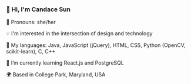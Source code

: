 ### 👋 Hi, I'm Candace Sun
📌 Pronouns: she/her

💡 I'm interested in the intersection of design and technology

🔮 My languages: Java, JavaScript (jQuery), HTML, CSS, Python (OpenCV, scikit-learn), C, C++ 

🌱 I’m currently learning React.js and PostgreSQL

🌍 Based in College Park, Maryland, USA
<!--
**candace-sun/candace-sun** is a ✨ _special_ ✨ repository because its `README.md` (this file) appears on your GitHub profile.

Here are some ideas to get you started:

- 🔭 I’m currently working on ...
- 🌱 I’m currently learning ...
- 👯 I’m looking to collaborate on ...
- 🤔 I’m looking for help with ...
- 💬 Ask me about ...
- 📫 How to reach me: ...
- 😄 Pronouns: ...
- ⚡ Fun fact: ...
-->
